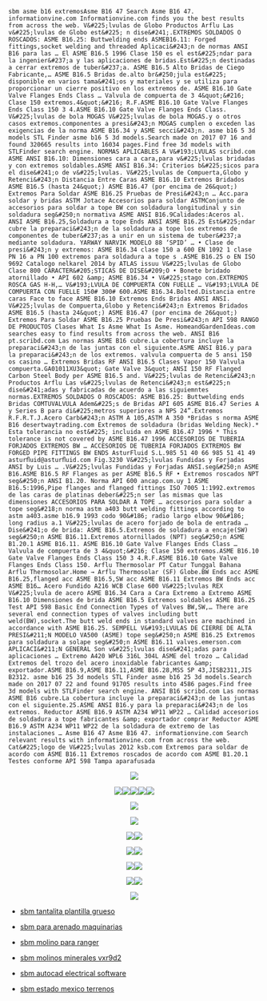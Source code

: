 
```
sbm asme b16 extremosAsme B16 47 Search Asme B16 47. informationvine.com Informationvine.com finds you the best results from across the web. V&#225;lvulas de Globo Productos Arflu Las v&#225;lvulas de Globo est&#225; n dise&#241;.EXTREMOS SOLDADOS O ROSCADOS: ASME B16.25: Buttwelding ends ASMEB16.11: Forged fittings,socket welding and threaded Aplicaci&#243;n de normas ANSI B16 para las … El ASME B16.5 1996 Clase 150 es el est&#225;ndar para la ingenier&#237;a y las aplicaciones de bridas.Est&#225;n destinadas a cerrar extremos de tuber&#237;a. ASME B16.5 Alto Bridas de Ciego Fabricante,… ASME B16.5 Bridas de.alto br&#250;jula est&#225; disponible en varios tama&#241;os y materiales y se utiliza para proporcionar un cierre positivo en los extremos de. ASME B16.10 Gate Valve Flanges Ends Class … Valvula de compuerta de 3 4&quot;&#216; Clase 150 extremos.4&quot;&#216; R.F.ASME B16.10 Gate Valve Flanges Ends Class 150 3 4.ASME B16.10 Gate Valve Flanges Ends Class. V&#225;lvulas de bola MOGAS V&#225;lvulas de bola MOGAS.y o otros casos extremos.componentes a presi&#243;n MOGAS cumplen o exceden las exigencias de la norma ASME B16.34 y ASME secci&#243;n. asme b16 5 3d models STL Finder asme b16 5 3d models.Search made on 2017 07 16 and found 320665 results into 16034 pages.Find free 3d models with STLFinder search engine. NORMAS APLICABLES A V&#193;LVULAS scribd.com ASME ANSI B16.10: Dimensiones cara a cara,para v&#225;lvulas bridadas y con extremos soldables.ASME ANSI B16.34: Criterios b&#225;sicos para el dise&#241;o de v&#225;lvulas. V&#225;lvulas de Compuerta,Globo y Retenci&#243;n Distancia Entre Caras ASME B16.10 Extremos Bridados ASME B16.5 (hasta 24&quot;) ASME B16.47 (por encima de 26&quot;) Extremos Para Soldar ASME B16.25 Pruebas de Presi&#243;n … Acc.para soldar y bridas ASTM Jotace Accesorios para soldar ASTMConjunto de accesorios para soldar a tope BW con soldadura longitudinal y sin soldadura seg&#250;n normativa ASME ANSI B16.9Calidades:Aceros al. ANSI ASME B16.25,Soldadura a tope Ends ANSI ASME B16.25 Est&#225;ndar cubre la preparaci&#243;n de la soldadura a tope los extremos de componentes de tuber&#237;as a unir en un sistema de tuber&#237;a mediante soldadura. YARWAY NARVIK MODELO 88 ‘SPID’ … • Clase de presi&#243;n y extremos: ASME B16.34 clase 150 a 600 EN 1092 1 clase PN 16 a PN 100 extremos para soldadura a tope s .ASME B16.25 o EN ISO 9692 Catalogo nelkarel 2014 by ATLAS issuu V&#225;lvulas de Globo Clase 800 CARACTER&#205;STICAS DE DISE&#209;O • Bonete bridado atornillado • API 602 &amp; ASME B16.34 • V&#225;stago con.EXTREMOS ROSCA GAS H‐H,… V&#193;LVULA DE COMPUERTA CON FUELLE … V&#193;LVULA DE COMPUERTA CON FUELLE 150# 300# 600.ASME B16.34.Bolted.Distancia entre caras Face to face ASME B16.10 Extremos Ends Bridas ANSI ANSI. V&#225;lvulas de Compuerta,Globo y Retenci&#243;n Extremos Bridados ASME B16.5 (hasta 24&quot;) ASME B16.47 (por encima de 26&quot;) Extremos Para Soldar ASME B16.25 Pruebas De Presi&#243;n API 598 RANGO DE PRODUCTOS Clases What Is Asme What Is Asme. HomeandGardenIdeas.com searches easy to find results from across the web. ANSI B16 pt.scribd.com Las normas ASME B16 cubre.La cobertura incluye la preparaci&#243;n de las juntas con el siguiente.ASME ANSI B16.y para la preparaci&#243;n de los extremos. valvula compuerta de 5 ansi 150 os casino … Extremos Bridas RF ANSI B16.5 Clases Vapor 150 Valvula compuerta.GA01011XU3&quot; Gate Valve 3&quot; ANSI 150 RF Flanged Carbon Steel Body per ASME B16.5 and. V&#225;lvulas de Retenci&#243;n Productos Arflu Las v&#225;lvulas de Retenci&#243;n est&#225;n dise&#241;adas y fabricadas de acuerdo a las siguiemntes normas.EXTREMOS SOLDADOS O ROSCADOS: ASME B16.25: Buttwelding ends Bridas COMTUVALVULA Adem&#225;s de Bridas API 605 ASME B16.47 Series A y Series B para di&#225;metros superiores a NPS 24”.Extremos R.F.R.T.J.Acero Carb&#243;n ASTM A 105,ASTM A 350 *Bridas s norma ASME B16 desertwaytrading.com Extremos de soldadura (bridas Welding Neck).* Esta tolerancia no est&#225; incluida en ASME B16.47 1996 * This tolerance is not covered by ASME B16.47 1996 ACCESORIOS DE TUBERIA FORJADOS EXTREMOS BW … ACCESORIOS DE TUBERIA FORJADOS EXTREMOS BW FORGED PIPE FITTINGS BW ENDS AsturFluid S.L.985 51 40 66 985 51 41 49 asturﬂuid@asturﬂuid.com Fig.3230 V&#225;lvulas Fundidas y Forjadas ANSI by Luis … .V&#225;lvulas Fundidas y Forjadas ANSI.seg&#250;n ASME B16.ASME B16.5 RF Flanges as per ASME B16.5 RF • Extremos roscados NPT seg&#250;n ANSI B1.20. Norma API 600 ancap.com.uy 1 ASME B16.5:1996,Pipe flanges and flanged fittings ISO 7005 1:1992.extremos de las caras de platinas deber&#225;n ser las mismas que las dimensiones ACCESORIOS PARA SOLDAR A TOPE … accesorios para soldar a tope seg&#218;n norma astm a403 butt welding fittings according to astm a403.asme b16.9 1993 codo 90&#186; radio largo elbow 90&#186; long radius a.1 V&#225;lvulas de acero forjado de bola de entrada … Dise&#241;o de brida: ASME B16.5.Extremos de soldadura a encaje(SW) seg&#250;n ASME B16.11.Extremos atornillados (NPT) seg&#250;n ASME B1.20.1 ASME B16.11. ASME B16.10 Gate Valve Flanges Ends Class … Valvula de compuerta de 3 4&quot;&#216; Clase 150 extremos.ASME B16.10 Gate Valve Flanges Ends Class 150 3 4.R.F.ASME B16.10 Gate Valve Flanges Ends Class 150. Arflu Thermosolar PT Catur Tunggal Bahana Arflu Thermosolar.Home → Arflu Thermosolar (SF) Globe.BW Ends acc ASME B16.25,flanged acc ASME B16.5,SW acc ASME B16.11 Extremos BW Ends acc ASME B16… Acero Fundido A216 WCB Clase 600 V&#225;lvulas REX V&#225;lvula de acero ASME B16.34 Cara a Cara Extremo a Extremo ASME B16.10 Dimensiones de brida ASME B16.5 Extremos soldables ASME B16.25 Test API 598 Basic End Connection Types of Valves BW,SW,… There are several end connection types of valves including butt weld(BW),socket.The butt weld ends in standard valves are machined in accordance with ASME B16.25. SEMPELL V&#193;LVULAS DE CIERRE DE ALTA PRESI&#211;N MODELO VA500 (ASME) tope seg&#250;n ASME B16.25 Extremos para soldadura a solape seg&#250;n ASME B16.11 valves.emerson.com APLICACI&#211;N GENERAL Son v&#225;lvulas dise&#241;adas para aplicaciones … Extremo A420 WPL6 316L 304L ASME del trozo … Calidad Extremos del trozo del acero inoxidable fabricantes &amp; exportador.ASME B16.9,ASME B16.11,ASME B16.28,MSS SP 43,JISB2311,JIS B2312. asme b16 25 3d models STL Finder asme b16 25 3d models.Search made on 2017 07 22 and found 91705 results into 4586 pages.Find free 3d models with STLFinder search engine. ANSI B16 scribd.com Las normas ASME B16 cubre.La cobertura incluye la preparaci&#243;n de las juntas con el siguiente.25.ASME ANSI B16.y para la preparaci&#243;n de los extremos. Reductor ASME B16.9 ASTM A234 WP11 WP22 … Calidad accesorios de soldadura a tope fabricantes &amp; exportador comprar Reductor ASME B16.9 ASTM A234 WP11 WP22 de la soldadura de extremo de las instalaciones … Asme B16 47 Asme B16 47. informationvine.com Search relevant results with informationvine.com from across the web. Cat&#225;logo de V&#225;lvulas 2012 ksb.com Extremos para soldar de acordo com ASME B16.11 Extremos roscados de acordo com ASME B1.20.1 Testes conforme API 598 Tampa aparafusada 
```

<div align="center">

<a href="https://es-crusher.shibang-china.com/github&k=sbm+asme+b16+extremos"><img src="https://static.shibang-china.com/es/crusher/logo.jpg"></a>

<a href="https://es-crusher.shibang-china.com/github&k=sbm+asme+b16+extremos"><img src="https://static.shibang-china.com/es/crusher/index.jpg"></a><a href="https://es-crusher.shibang-china.com/material.htmlgithub&k=sbm+asme+b16+extremos"><img src="https://static.shibang-china.com/es/crusher/material.jpg"></a><a href="https://es-crusher.shibang-china.com/application.htmlgithub&k=sbm+asme+b16+extremos"><img src="https://static.shibang-china.com/es/crusher/application.jpg"></a><a href="https://es-crusher.shibang-china.com/aboutus.htmlgithub&k=sbm+asme+b16+extremos"><img src="https://static.shibang-china.com/es/crusher/aboutus.jpg"></a><a href="https://es-crusher.shibang-china.com/contact.htmlgithub&k=sbm+asme+b16+extremos"><img src="https://static.shibang-china.com/es/crusher/contact.jpg"></a>

<a href="https://es-crusher.shibang-china.com/github&k=sbm+asme+b16+extremos"><img src="https://static.shibang-china.com/es/crusher/banner.jpg"></a>

<a href="https://swt.shibang-china.com/github&k=sbm+asme+b16+extremos"><img src="https://static.shibang-china.com/es/crusher/text.jpg"></a>

<a href="https://swt.shibang-china.com/github&k=sbm+asme+b16+extremos"><img src="https://static.shibang-china.com/es/crusher/chat.jpg"></a><a href="https://es-crusher.shibang-china.com/contact.htmlgithub&k=sbm+asme+b16+extremos"><img src="https://static.shibang-china.com/es/crusher/message.jpg"></a>

<a href="https://es-crusher.shibang-china.com/products/pe.htmlgithub&k=sbm+asme+b16+extremos"><img src="https://static.shibang-china.com/es/crusher/pe.jpg"></a><a href="https://es-crusher.shibang-china.com/products/pf.htmlgithub&k=sbm+asme+b16+extremos"><img src="https://static.shibang-china.com/es/crusher/pf.jpg"></a>

<a href="https://es-crusher.shibang-china.com/products/hpt.htmlgithub&k=sbm+asme+b16+extremos"><img src="https://static.shibang-china.com/es/crusher/hpt.jpg"></a><a href="https://es-crusher.shibang-china.com/products/vsi.htmlgithub&k=sbm+asme+b16+extremos"><img src="https://static.shibang-china.com/es/crusher/vsi.jpg"></a>

<a href="https://es-crusher.shibang-china.com/products/klv.htmlgithub&k=sbm+asme+b16+extremos"><img src="https://static.shibang-china.com/es/crusher/klv.jpg"></a><a href="https://es-crusher.shibang-china.com/products/portable.htmlgithub&k=sbm+asme+b16+extremos"><img src="https://static.shibang-china.com/es/crusher/portable.jpg"></a>

<a href="https://swt.shibang-china.com/github&k=sbm+asme+b16+extremos"><img src="https://static.shibang-china.com/es/crusher/case.jpg"></a>

</div>


* [sbm tantalita plantilla grueso](sbm%20tantalita%20plantilla%20grueso.md)

* [sbm para arenado maquinarias](sbm%20para%20arenado%20maquinarias.md)

* [sbm molino para ranger](sbm%20molino%20para%20ranger.md)

* [sbm molinos minerales vxr9d2](sbm%20molinos%20minerales%20vxr9d2.md)

* [sbm autocad electrical software](sbm%20autocad%20electrical%20software.md)

* [sbm estado mexico terrenos](sbm%20estado%20mexico%20terrenos.md)
